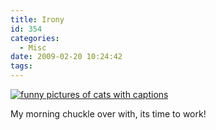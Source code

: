 ```yaml
---
title: Irony
id: 354
categories:
  - Misc
date: 2009-02-20 10:24:42
tags:
---
```


[![funny pictures of cats with captions](https://icanhascheezburger.wordpress.com/files/2009/01/funny-pictures-cat-sleeps-in-an-ironic-place.jpg "funny-pictures-cat-sleeps-in-an-ironic-place")](https://icanhascheezburger.com/2009/02/19/funny-pictures-irony/)

My morning chuckle over with, its time to work!